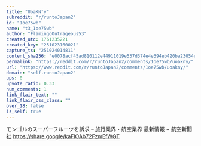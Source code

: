 ```yaml
---
title: "UoaKN″y"
subreddit: "r/runtoJapan2"
id: "1oe75wb"
name: "t3_1oe75wb"
author: "FlamingoOutrageous53"
created_utc: 1761235221
created_key: "251023160021"
capture_ts: "251024014811"
content_sha256: "e0078acf45ad810112e44911019e537d374e4e394eb420ba23054e420d3801c9"
permalink: "https://reddit.com/r/runtoJapan2/comments/1oe75wb/uoakny/"
url: "https://www.reddit.com/r/runtoJapan2/comments/1oe75wb/uoakny/"
domain: "self.runtoJapan2"
ups: 0
upvote_ratio: 0.33
num_comments: 1
link_flair_text: ""
link_flair_css_class: ""
over_18: false
is_self: true
---
```


モンゴルのスーパーフルーツを訴求 – 旅行業界・航空業界 最新情報 −
航空新聞社 <https://share.google/kaFlOAb72FzmEfWGT>
